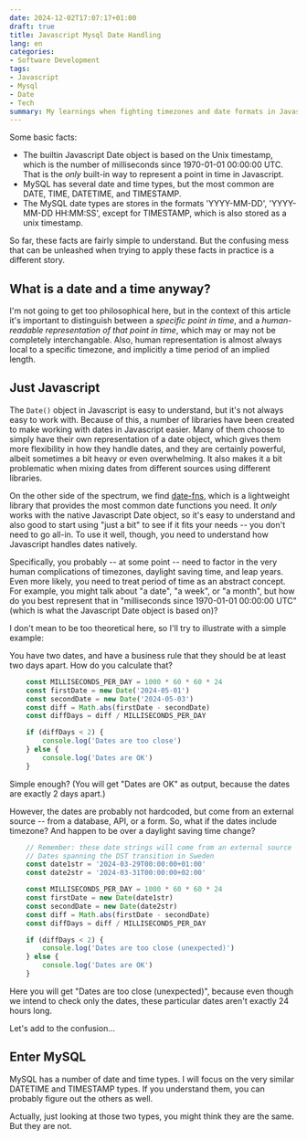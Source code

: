 ```yaml
---
date: 2024-12-02T17:07:17+01:00
draft: true
title: Javascript Mysql Date Handling
lang: en
categories:
- Software Development
tags:
- Javascript
- Mysql
- Date
- Tech
summary: My learnings when fighting timezones and date formats in Javascript and MySQL.
---
```


Some basic facts:

-   The builtin Javascript Date object is based on the Unix timestamp, which is the number of milliseconds since 1970-01-01 00:00:00 UTC. That is the _only_ built-in way to represent a point in time in Javascript.
-   MySQL has several date and time types, but the most common are DATE, TIME, DATETIME, and TIMESTAMP.
-   The MySQL date types are stores in the formats 'YYYY-MM-DD', 'YYYY-MM-DD HH:MM:SS', except for TIMESTAMP, which is also stored as a unix timestamp.

So far, these facts are fairly simple to understand. But the confusing mess that can be unleashed when trying to apply these facts in practice is a different story.

## What is a date and a time anyway?

I'm not going to get too philosophical here, but in the context of this article it's important to distinguish between a _specific point in time_, and a _human-readable representation of that point in time_, which may or may not be completely interchangable. Also, human representation is almost always local to a specific timezone, and implicitly a time period of an implied length.

## Just Javascript

The `Date()` object in Javascript is easy to understand, but it's not always easy to work with. Because of this, a number of libraries have been created to make working with dates in Javascript easier. Many of them choose to simply have their own representation of a date object, which gives them more flexibility in how they handle dates, and they are certainly powerful, albeit sometimes a bit heavy or even overwhelming. It also makes it a bit problematic when mixing dates from different sources using different libraries.

On the other side of the spectrum, we find [date-fns](https://date-fns.org/), which is a lightweight library that provides the most common date functions you need. It _only_ works with the native Javascript Date object, so it's easy to understand and also good to start using "just a bit" to see if it fits your needs -- you don't need to go all-in. To use it well, though, you need to understand how Javascript handles dates natively.

Specifically, you probably -- at some point -- need to factor in the very human complications of timezones, daylight saving time, and leap years. Even more likely, you need to treat period of time as an abstract concept. For example, you might talk about "a date", "a week", or "a month", but how do you best represent that in "milliseconds since 1970-01-01 00:00:00 UTC" (which is what the Javascript Date object is based on)?

I don't mean to be too theoretical here, so I'll try to illustrate with a simple example:

You have two dates, and have a business rule that they should be at least two days apart. How do you calculate that?

```javascript
    const MILLISECONDS_PER_DAY = 1000 * 60 * 60 * 24
    const firstDate = new Date('2024-05-01')
    const secondDate = new Date('2024-05-03')
    const diff = Math.abs(firstDate - secondDate)
    const diffDays = diff / MILLISECONDS_PER_DAY

    if (diffDays < 2) {
        console.log('Dates are too close')
    } else {
        console.log('Dates are OK')
    }
```

Simple enough? (You will get "Dates are OK" as output, because the dates are exactly 2 days apart.)

However, the dates are probably not hardcoded, but come from an external source -- from a database, API, or a form. So, what if the dates include timezone? And happen to be over a daylight saving time change?

```javascript
    // Remember: these date strings will come from an external source
    // Dates spanning the DST transition in Sweden
    const date1str = '2024-03-29T00:00:00+01:00'
    const date2str = '2024-03-31T00:00:00+02:00'

    const MILLISECONDS_PER_DAY = 1000 * 60 * 60 * 24
    const firstDate = new Date(date1str)
    const secondDate = new Date(date2str)
    const diff = Math.abs(firstDate - secondDate)
    const diffDays = diff / MILLISECONDS_PER_DAY

    if (diffDays < 2) {
        console.log('Dates are too close (unexpected)')
    } else {
        console.log('Dates are OK')
    }
```

Here you will get "Dates are too close (unexpected)", because even though we intend to check only the dates, these particular dates aren't exactly 24 hours long.

Let's add to the confusion...

## Enter MySQL

MySQL has a number of date and time types. I will focus on the very similar DATETIME and TIMESTAMP types. If you understand them, you can probably figure out the others as well.

Actually, just looking at those two types, you might think they are the same. But they are not.
